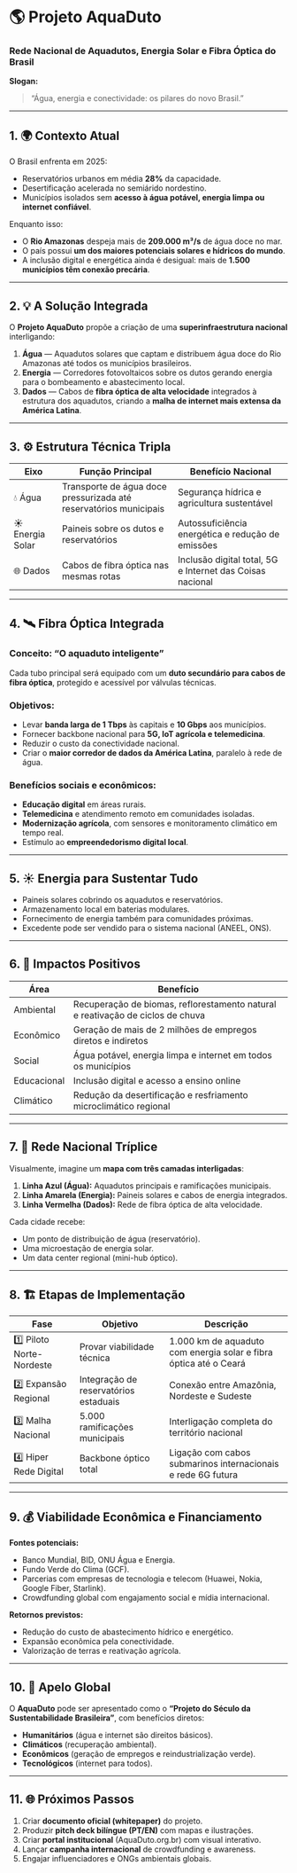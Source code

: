 # 🌎 Projeto AquaDuto

### **Rede Nacional de Aquadutos, Energia Solar e Fibra Óptica do Brasil**

**Slogan:**

> “Água, energia e conectividade: os pilares do novo Brasil.”

---

## 1. 🌍 Contexto Atual

O Brasil enfrenta em 2025:

* Reservatórios urbanos em média **28%** da capacidade.
* Desertificação acelerada no semiárido nordestino.
* Municípios isolados sem **acesso à água potável, energia limpa ou internet confiável**.

Enquanto isso:

* O **Rio Amazonas** despeja mais de **209.000 m³/s** de água doce no mar.
* O país possui **um dos maiores potenciais solares e hídricos do mundo**.
* A inclusão digital e energética ainda é desigual: mais de **1.500 municípios têm conexão precária**.

---

## 2. 💡 A Solução Integrada

O **Projeto AquaDuto** propõe a criação de uma **superinfraestrutura nacional** interligando:

1. **Água** — Aquadutos solares que captam e distribuem água doce do Rio Amazonas até todos os municípios brasileiros.
2. **Energia** — Corredores fotovoltaicos sobre os dutos gerando energia para o bombeamento e abastecimento local.
3. **Dados** — Cabos de **fibra óptica de alta velocidade** integrados à estrutura dos aquadutos, criando a **malha de internet mais extensa da América Latina**.

---

## 3. ⚙️ Estrutura Técnica Tripla

| Eixo             | Função Principal                                                  | Benefício Nacional                                        |
| ---------------- | ----------------------------------------------------------------- | --------------------------------------------------------- |
| 💧 Água          | Transporte de água doce pressurizada até reservatórios municipais | Segurança hídrica e agricultura sustentável               |
| ☀️ Energia Solar | Paineis sobre os dutos e reservatórios                            | Autossuficiência energética e redução de emissões         |
| 🌐 Dados         | Cabos de fibra óptica nas mesmas rotas                            | Inclusão digital total, 5G e Internet das Coisas nacional |

---

## 4. 🛰️ Fibra Óptica Integrada

### **Conceito: “O aquaduto inteligente”**

Cada tubo principal será equipado com um **duto secundário para cabos de fibra óptica**, protegido e acessível por válvulas técnicas.

### **Objetivos:**

* Levar **banda larga de 1 Tbps** às capitais e **10 Gbps** aos municípios.
* Fornecer backbone nacional para **5G, IoT agrícola e telemedicina**.
* Reduzir o custo da conectividade nacional.
* Criar o **maior corredor de dados da América Latina**, paralelo à rede de água.

### **Benefícios sociais e econômicos:**

* **Educação digital** em áreas rurais.
* **Telemedicina** e atendimento remoto em comunidades isoladas.
* **Modernização agrícola**, com sensores e monitoramento climático em tempo real.
* Estímulo ao **empreendedorismo digital local**.

---

## 5. ☀️ Energia para Sustentar Tudo

* Paineis solares cobrindo os aquadutos e reservatórios.
* Armazenamento local em baterias modulares.
* Fornecimento de energia também para comunidades próximas.
* Excedente pode ser vendido para o sistema nacional (ANEEL, ONS).

---

## 6. 🌱 Impactos Positivos

| Área        | Benefício                                                                      |
| ----------- | ------------------------------------------------------------------------------ |
| Ambiental   | Recuperação de biomas, reflorestamento natural e reativação de ciclos de chuva |
| Econômico   | Geração de mais de 2 milhões de empregos diretos e indiretos                   |
| Social      | Água potável, energia limpa e internet em todos os municípios                  |
| Educacional | Inclusão digital e acesso a ensino online                                      |
| Climático   | Redução da desertificação e resfriamento microclimático regional               |

---

## 7. 📡 Rede Nacional Tríplice

Visualmente, imagine um **mapa com três camadas interligadas**:

1. **Linha Azul (Água):** Aquadutos principais e ramificações municipais.
2. **Linha Amarela (Energia):** Paineis solares e cabos de energia integrados.
3. **Linha Vermelha (Dados):** Rede de fibra óptica de alta velocidade.

Cada cidade recebe:

* Um ponto de distribuição de água (reservatório).
* Uma microestação de energia solar.
* Um data center regional (mini-hub óptico).

---

## 8. 🏗️ Etapas de Implementação

| Fase                      | Objetivo                              | Descrição                                                         |
| ------------------------- | ------------------------------------- | ----------------------------------------------------------------- |
| 1️⃣ Piloto Norte-Nordeste | Provar viabilidade técnica            | 1.000 km de aquaduto com energia solar e fibra óptica até o Ceará |
| 2️⃣ Expansão Regional     | Integração de reservatórios estaduais | Conexão entre Amazônia, Nordeste e Sudeste                        |
| 3️⃣ Malha Nacional        | 5.000 ramificações municipais         | Interligação completa do território nacional                      |
| 4️⃣ Hiper Rede Digital    | Backbone óptico total                 | Ligação com cabos submarinos internacionais e rede 6G futura      |

---

## 9. 💰 Viabilidade Econômica e Financiamento

**Fontes potenciais:**

* Banco Mundial, BID, ONU Água e Energia.
* Fundo Verde do Clima (GCF).
* Parcerias com empresas de tecnologia e telecom (Huawei, Nokia, Google Fiber, Starlink).
* Crowdfunding global com engajamento social e mídia internacional.

**Retornos previstos:**

* Redução do custo de abastecimento hídrico e energético.
* Expansão econômica pela conectividade.
* Valorização de terras e reativação agrícola.

---

## 10. 🚀 Apelo Global

O **AquaDuto** pode ser apresentado como o **“Projeto do Século da Sustentabilidade Brasileira”**, com benefícios diretos:

* **Humanitários** (água e internet são direitos básicos).
* **Climáticos** (recuperação ambiental).
* **Econômicos** (geração de empregos e reindustrialização verde).
* **Tecnológicos** (internet para todos).

---

## 11. 🌐 Próximos Passos

1. Criar **documento oficial (whitepaper)** do projeto.
2. Produzir **pitch deck bilíngue (PT/EN)** com mapas e ilustrações.
3. Criar **portal institucional** (AquaDuto.org.br) com visual interativo.
4. Lançar **campanha internacional** de crowdfunding e awareness.
5. Engajar influenciadores e ONGs ambientais globais.
